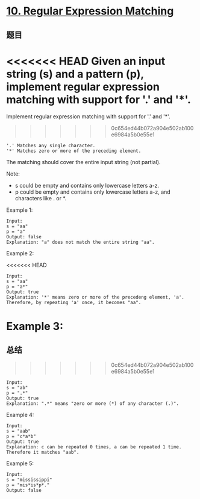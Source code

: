# [10. Regular Expression Matching](https://leetcode.com/problems/regular-expression-matching/)

## 题目

<<<<<<< HEAD
Given an input string (s) and a pattern (p), implement regular expression matching with support for '.' and '*'.
=======
Implement regular expression matching with support for '.' and '*'.
>>>>>>> 0c654ed44b072a904e502ab100e6984a5b0e55e1

```text
'.' Matches any single character.
'*' Matches zero or more of the preceding element.
```

The matching should cover the entire input string (not partial).

Note:

- s could be empty and contains only lowercase letters a-z.
- p could be empty and contains only lowercase letters a-z, and characters like . or *.

Example 1:

```text
Input:
s = "aa"
p = "a"
Output: false
Explanation: "a" does not match the entire string "aa".
```

Example 2:

<<<<<<< HEAD
```text
Input:
s = "aa"
p = "a*"
Output: true
Explanation: '*' means zero or more of the precedeng element, 'a'. Therefore, by repeating 'a' once, it becomes "aa".
```

Example 3:
=======
## 总结
>>>>>>> 0c654ed44b072a904e502ab100e6984a5b0e55e1

```text
Input:
s = "ab"
p = ".*"
Output: true
Explanation: ".*" means "zero or more (*) of any character (.)".
```

Example 4:

```text
Input:
s = "aab"
p = "c*a*b"
Output: true
Explanation: c can be repeated 0 times, a can be repeated 1 time. Therefore it matches "aab".
```

Example 5:

```text
Input:
s = "mississippi"
p = "mis*is*p*."
Output: false
```
